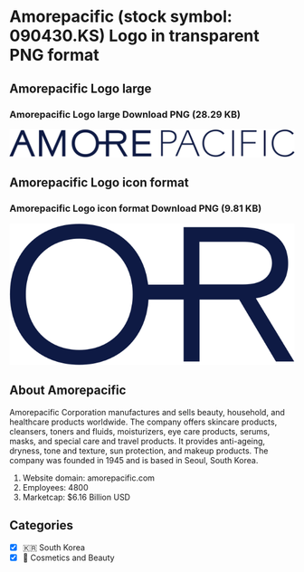 # Amorepacific (stock symbol: 090430.KS) Logo in transparent PNG format

## Amorepacific Logo large

### Amorepacific Logo large Download PNG (28.29 KB)

![Amorepacific Logo large Download PNG (28.29 KB)](/img/orig/090430.KS_BIG-361f17b8.png)

## Amorepacific Logo icon format

### Amorepacific Logo icon format Download PNG (9.81 KB)

![Amorepacific Logo icon format Download PNG (9.81 KB)](/img/orig/090430.KS-953e3005.png)

## About Amorepacific

Amorepacific Corporation manufactures and sells beauty, household, and healthcare products worldwide. The company offers skincare products, cleansers, toners and fluids, moisturizers, eye care products, serums, masks, and special care and travel products. It provides anti-ageing, dryness, tone and texture, sun protection, and makeup products. The company was founded in 1945 and is based in Seoul, South Korea.

1. Website domain: amorepacific.com
2. Employees: 4800
3. Marketcap: $6.16 Billion USD


## Categories
- [x] 🇰🇷 South Korea
- [x] 💄 Cosmetics and Beauty
